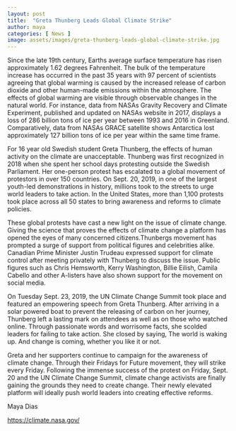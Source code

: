 ```yaml
---
layout: post
title:  "Greta Thunberg Leads Global Climate Strike"
author: maya
categories: [ News ]
image: assets/images/greta-thunberg-leads-global-climate-strike.jpg
--- 
```


Since the late 19th century, Earths average surface temperature has risen approximately 1.62 degrees Fahrenheit. The bulk of the temperature increase has occurred in the past 35 years with 97 percent of scientists agreeing that global warming is caused by the increased release of carbon dioxide and other human-made emissions within the atmosphere. The effects of global warming are visible through observable changes in the natural world. For instance, data from NASAs Gravity Recovery and Climate Experiment, published and updated on NASAs website in 2017, displays a loss of 286 billion tons of ice per year between 1993 and 2016 in Greenland. Comparatively, data from NASAs GRACE satellite shows Antarctica lost approximately 127 billion tons of ice per year within the same time frame. 

 

For 16 year old Swedish student Greta Thunberg, the effects of human activity on the climate are unacceptable. Thunberg was first recognized in 2018 when she spent her school days protesting outside the Swedish Parliament. Her one-person protest has escalated to a global movement of protestors in over 150 countries. On Sept. 20, 2019, in one of the largest youth-led demonstrations in history, millions took to the streets to urge world leaders to take action. In the United States, more than 1,100 protests took place across all 50 states to bring awareness and reforms to climate policies. 

 

These global protests have cast a new light on the issue of climate change. Giving the science that proves the effects of climate change a platform has opened the eyes of many concerned citizens.Thunbergs movement has prompted a surge of support from political figures and celebrities alike. Canadian Prime Minister Justin Trudeau expressed support for climate control after meeting privately with Thunberg to discuss the issue. Public figures such as Chris Hemsworth, Kerry Washington, Billie Eilish, Camila Cabello and other A-listers have also shown support for the movement on social media. 

 

On Tuesday Sept. 23, 2019, the UN Climate Change Summit took place and featured an empowering speech from Greta Thunberg. After arriving in a solar powered boat to prevent the releasing of carbon on her journey, Thunberg left a lasting mark on attendees as well as on those who watched online. Through passionate words and worrisome facts, she scolded leaders for failing to take action. She closed by saying, The world is waking up. And change is coming, whether you like it or not.

 

Greta and her supporters continue to campaign for the awareness of climate change. Through their Fridays for Future movement, they will strike every Friday. Following the immense success of the protest on Friday, Sept. 20 and the UN Climate Change Summit, climate change activists are finally gaining the grounds they need to create change. Their newly elevated platform will ideally push world leaders into creating effective reforms.


Maya Dias

https://climate.nasa.gov/

 


